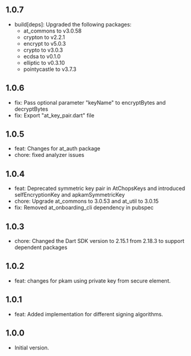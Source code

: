## 1.0.7
- build[deps]: Upgraded the following packages:
    - at_commons to v3.0.58
    - crypton to v2.2.1
    - encrypt to v5.0.3
    - crypto to v3.0.3
    - ecdsa to v0.1.0
    - elliptic to v0.3.10
    - pointycastle to v3.7.3
## 1.0.6
- fix: Pass optional parameter "keyName" to encryptBytes and decryptBytes
- fix: Export "at_key_pair.dart" file
## 1.0.5
- feat: Changes for at_auth package
- chore: fixed analyzer issues
## 1.0.4
- feat: Deprecated symmetric key pair in AtChopsKeys and introduced selfEncryptionKey and apkamSymmetricKey
- chore: Upgrade at_commons to 3.0.53 and at_util to 3.0.15
- fix: Removed at_onboarding_cli dependency in pubspec
## 1.0.3
- chore: Changed the Dart SDK version to 2.15.1 from 2.18.3 to support dependent packages
## 1.0.2
- feat: changes for pkam using private key from secure element.
## 1.0.1
- feat: Added implementation for different signing algorithms.
## 1.0.0
- Initial version.